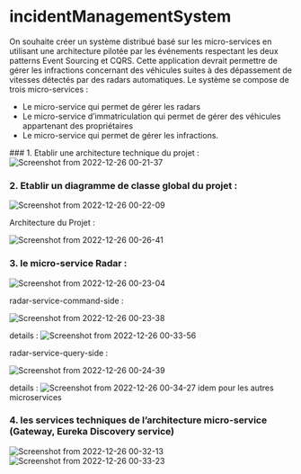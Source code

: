 # incidentManagementSystem
On souhaite créer un système distribué basé sur les micro-services en utilisant une architecture pilotée par les événements respectant les deux patterns Event Sourcing et CQRS. Cette application devrait permettre de gérer les infractions concernant des véhicules suites à des dépassement de vitesses détectés par des radars automatiques. Le système se compose de trois micro-services :

- Le micro-service qui permet de gérer les radars
- Le micro-service d’immatriculation qui permet de gérer des véhicules appartenant des propriétaires
- Le micro-service qui permet de gérer les infractions.

### 1. Etablir une architecture technique du projet : 
![Screenshot from 2022-12-26 00-21-37](https://user-images.githubusercontent.com/85079548/209484390-0c1d1d0b-8d62-4d49-ae08-f51ab7ce1490.png)
### 2. Etablir un diagramme de classe global du projet : 
![Screenshot from 2022-12-26 00-22-09](https://user-images.githubusercontent.com/85079548/209484396-2f030e35-e63d-4e7f-9776-1ad3a2429b0e.png)
 
 Architecture du Projet : 
 
 ![Screenshot from 2022-12-26 00-26-41](https://user-images.githubusercontent.com/85079548/209484480-f0564055-6165-444f-b761-93b42d0f4cbb.png)

### 3. le micro-service Radar : 

![Screenshot from 2022-12-26 00-23-04](https://user-images.githubusercontent.com/85079548/209484409-91fe91fd-b6fe-49a2-9268-28257a6c875d.png)

radar-service-command-side :

![Screenshot from 2022-12-26 00-23-38](https://user-images.githubusercontent.com/85079548/209484422-f0f94e1d-d0ff-4bec-8744-177cd2018223.png)
 
 details : 
 ![Screenshot from 2022-12-26 00-33-56](https://user-images.githubusercontent.com/85079548/209484588-47ac52d6-f5d9-4115-834d-3a555fd26c74.png)

 radar-service-query-side : 


 ![Screenshot from 2022-12-26 00-24-39](https://user-images.githubusercontent.com/85079548/209484433-2dd2de45-0dec-4768-97ee-fb81222ffca0.png)

 details : 
 ![Screenshot from 2022-12-26 00-34-27](https://user-images.githubusercontent.com/85079548/209484602-270b6862-9aff-452d-a944-dafded29e9ee.png)
 idem pour les autres microservices 
 
### 4. les services techniques de l’architecture micro-service (Gateway, Eureka Discovery service)
 
 ![Screenshot from 2022-12-26 00-32-13](https://user-images.githubusercontent.com/85079548/209484551-c379fc9e-9afd-4f13-baf3-39fdca72479c.png)
![Screenshot from 2022-12-26 00-33-23](https://user-images.githubusercontent.com/85079548/209484568-47b4ffde-b5cb-4f05-b145-9200780955bb.png)
